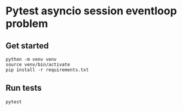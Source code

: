 # Pytest asyncio session eventloop problem

## Get started

```shell
python -m venv venv
source venv/bin/activate
pip install -r requirements.txt
```

## Run tests

```shell
pytest
```
